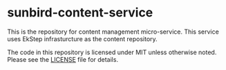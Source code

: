 # sunbird-content-service

This is the repository for content management micro-service. This service uses EkStep infrasturcture as the content repository.

The code in this repository is licensed under MIT unless otherwise noted. Please see the [LICENSE](https://github.com/project-sunbird/sunbird-content-service/blob/master/LICENSE) file for details.
